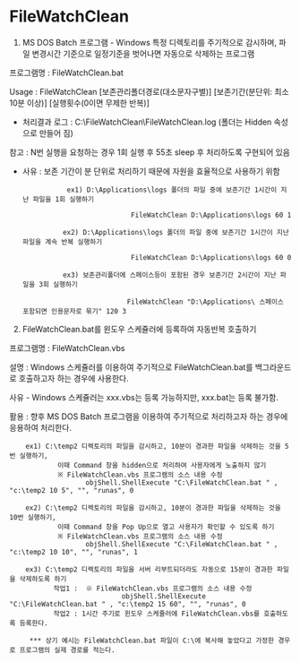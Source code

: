 # FileWatchClean
1. MS DOS Batch 프로그램 - Windows 특정 디렉토리를 주기적으로 감시하며, 파일 변경시간 기준으로 일정기준을 벗어나면 자동으로 삭제하는 프로그램

프로그램명 : FileWatchClean.bat

Usage : FileWatchClean [보존관리폴더경로(대소문자구별)] [보존기간(분단위: 최소10분 이상)] [실행횟수(0이면 무제한 반복)]

* 처리결과 로그 : C:\FileWatchClean\FileWatchClean.log (폴더는 Hidden 속성으로 만들어 짐)

참고 : N번 실행을 요청하는 경우 1회 실행 후 55초 sleep 후 처리하도록 구현되어 있음

* 사유 : 보존 기간이 분 단위로 처리하기 때문에 자원을 효율적으로 사용하기 위함

                 ex1) D:\Applications\logs 폴더의 파일 중에 보존기간 1시간이 지난 파일을 1회 실행하기

                                 FileWatchClean D:\Applications\logs 60 1

                ex2) D:\Applications\logs 폴더의 파일 중에 보존기간 1시간이 지난 파일을 계속 반복 실행하기

                                 FileWatchClean D:\Applications\logs 60 0 

                ex3) 보존관리폴더에 스페이스등이 포함된 경우 보존기간 2시간이 지난 파일을 3회 실행하기

                                FileWatchClean "D:\Applications\ 스페이스 포함되면 인용문자로 묶기" 120 3
                                
2. FileWatchClean.bat를 윈도우 스케쥴러에 등록하여 자동반복 호출하기

프로그램명 : FileWatchClean.vbs

설명 : Windows 스케쥴러를 이용하여 주기적으로 FileWatchClean.bat를 백그라운드로 호출하고자 하는 경우에 사용한다.

사유 - Windows 스케쥴러는 xxx.vbs는 등록 가능하지만, xxx.bat는 등록 불가함.

활용 : 향후 MS DOS Batch 프로그램을 이용하여 주기적으로 처리하고자 하는 경우에 응용하여 처리한다.

        ex1) C:\temp2 디렉토리의 파일을 감시하고, 10분이 경과한 파일을 삭제하는 것을 5번 실행하기, 
                이때 Command 창을 hidden으로 처리하여 사용자에게 노출하지 않기
                ※ FileWatchClean.vbs 프로그램의 소스 내용 수정
                       objShell.ShellExecute "C:\FileWatchClean.bat " , "c:\temp2 10 5", "", "runas", 0

        ex2) C:\temp2 디렉토리의 파일을 감시하고, 10분이 경과한 파일을 삭제하는 것을 10번 실행하기, 
                이때 Command 창을 Pop Up으로 열고 사용자가 확인할 수 있도록 하기
                ※ FileWatchClean.vbs 프로그램의 소스 내용 수정
                       objShell.ShellExecute "C:\FileWatchClean.bat " , "c:\temp2 10 10", "", "runas", 1

        ex3) C:\temp2 디렉토리의 파일을 서버 리부트되더라도 자동으로 15분이 경과한 파일을 삭제하도록 하기
               작업1 :  ※ FileWatchClean.vbs 프로그램의 소스 내용 수정
                                objShell.ShellExecute "C:\FileWatchClean.bat " , "c:\temp2 15 60", "", "runas", 0
               작업2 : 1시간 주기로 윈도우 스케쥴러에 FileWatchClean.vbs를 호출하도록 등록한다.

         *** 상기 예시는 FileWatchClean.bat 파일이 C:\에 복사해 놓았다고 가정한 경우로 프로그램의 실제 경로를 적는다.
